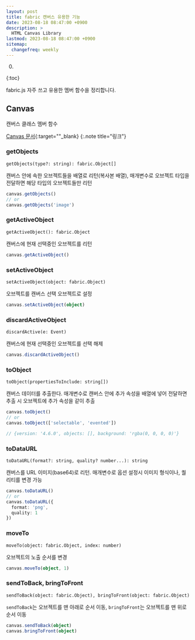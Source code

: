 ```yaml
---
layout: post
title: fabric 캔버스 유용한 기능
date: 2023-08-18 08:47:00 +0900
description: >
  HTML Canvas Library
lastmod: 2023-08-18 08:47:00 +0900
sitemap:
  changefreq: weekly
---
```


0. 
{:toc}

fabric.js 자주 쓰고 유용한 멤버 함수을 정리합니다.

## Canvas

캔버스 클래스 멤버 함수

[Canvas 문서](http://fabricjs.com/docs/fabric.Canvas.html){:target=""_blank}
{:.note title="링크"}

### getObjects
`getObjects(type?: string): fabric.Object[]`

캔버스 안에 속한 오브젝트들을 배열로 리턴(복사본 배열), 매개변수로 오브젝트 타입을 전달하면 해당 타입의 오브젝트들만 리턴
~~~ts
canvas.getObjects()
// or
canvas.getObjects('image')
~~~

### getActiveObject
`getActiveObject(): fabric.Object`

캔버스에 현재 선택중인 오브젝트를 리턴
~~~ts
canvas.getActiveObject()
~~~

### setActiveObject
`setActiveObject(object: fabric.Object)`

오브젝트를 캔버스 선택 오브젝트로 설정

~~~ts
canvas.setActiveObject(object)
~~~

### discardActiveObject
`discardActive(e: Event)`

캔버스에 현재 선택중인 오브젝트를 선택 해제

~~~ts
canvas.discardActiveObject()
~~~


### toObject
`toObject(propertiesToInclude: string[])`

캔버스 데이터를 추출한다. 매개변수로 캔버스 안에 추가 속성을 배열에 넣어 전달하면 추출 시 오브젝트에 추가 속성을 같이 추출
~~~ts
canvas.toObject()
// or
canvas.toObject(['selectable', 'evented'])

// {version: '4.6.0', objects: [], background: 'rgba(0, 0, 0, 0)'}
~~~

### toDataURL
`toDataURL(format?: string, quality? number...): string`

캔버스를 URL 이미지(base64)로 리턴. 매개변수로 옵션 설정시 이미지 형식이나, 퀄리티를 변경 가능
~~~ts
canvas.toDataURL()
// or
canvas.toDataURL({
  format: 'png',
  quality: 1
})
~~~

### moveTo
`moveTo(object: fabric.Object, index: number)`

오브젝트의 노출 순서를 변경
~~~ts
canvas.moveTo(object, 1)
~~~

### sendToBack, bringToFront
`sendToBack(object: fabric.Object), bringToFront(object: fabric.Object)`

`sendToBack`는 오브젝트를 맨 아래로 순서 이동, `bringToFront`는 오브젝트를 맨 위로 순서 이동

~~~ts
canvas.sendToBack(object)
canvas.bringToFront(object)
~~~